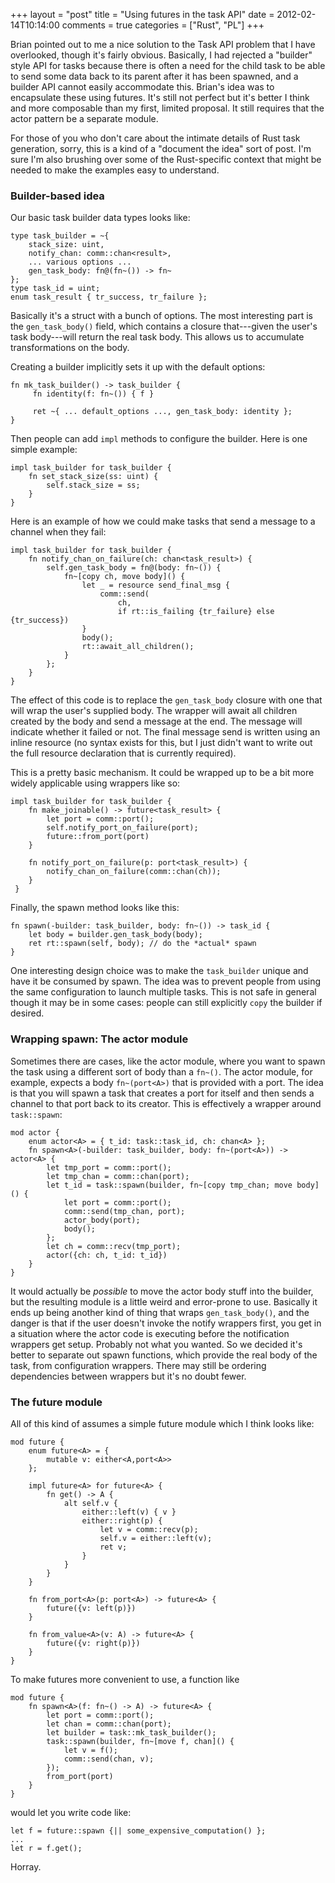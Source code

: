 +++
layout = "post"
title = "Using futures in the task API"
date = 2012-02-14T10:14:00
comments = true
categories = ["Rust", "PL"]
+++

Brian pointed out to me a nice solution to the Task API problem that I
have overlooked, though it's fairly obvious.  Basically, I had
rejected a "builder" style API for tasks because there is often a need
for the child task to be able to send some data back to its parent
after it has been spawned, and a builder API cannot easily accommodate
this.  Brian's idea was to encapsulate these using futures.  It's
still not perfect but it's better I think and more composable than my
first, limited proposal.  It still requires that the actor pattern be
a separate module.

For those of you who don't care about the intimate details of Rust
task generation, sorry, this is a kind of a "document the idea" sort
of post.  I'm sure I'm also brushing over some of the Rust-specific
context that might be needed to make the examples easy to understand.

### Builder-based idea

Our basic task builder data types looks like:

    type task_builder = ~{
        stack_size: uint,
        notify_chan: comm::chan<result>,
        ... various options ...
        gen_task_body: fn@(fn~()) -> fn~
    };
    type task_id = uint;
    enum task_result { tr_success, tr_failure };
    
Basically it's a struct with a bunch of options.  The most interesting
part is the `gen_task_body()` field, which contains a closure
that---given the user's task body---will return the real task body.
This allows us to accumulate transformations on the body.

Creating a builder implicitly sets it up with the default options:
    
    fn mk_task_builder() -> task_builder {
         fn identity(f: fn~()) { f }
         
         ret ~{ ... default_options ..., gen_task_body: identity };
    }
    
Then people can add `impl` methods to configure the builder.  Here is
one simple example:

    impl task_builder for task_builder {
        fn set_stack_size(ss: uint) {
            self.stack_size = ss;
        }
    }
    
Here is an example of how we could make tasks that send a message to
a channel when they fail:

    impl task_builder for task_builder {
        fn notify_chan_on_failure(ch: chan<task_result>) {
            self.gen_task_body = fn@(body: fn~()) {
                fn~[copy ch, move body]() {
                    let _ = resource send_final_msg {
                        comm::send(
                            ch,
                            if rt::is_failing {tr_failure} else {tr_success})
                    }
                    body();
                    rt::await_all_children();
                }
            };
        }
    }

The effect of this code is to replace the `gen_task_body` closure with
one that will wrap the user's supplied body.  The wrapper will await
all children created by the body and send a message at the end.  The
message will indicate whether it failed or not.  The final message
send is written using an inline resource (no syntax exists for this,
but I just didn't want to write out the full resource declaration that
is currently required).

This is a pretty basic mechanism.  It could be wrapped up to be a bit
more widely applicable using wrappers like so:

    impl task_builder for task_builder {
        fn make_joinable() -> future<task_result> {
            let port = comm::port();
            self.notify_port_on_failure(port);
            future::from_port(port)
        }

        fn notify_port_on_failure(p: port<task_result>) {
            notify_chan_on_failure(comm::chan(ch));
        }
     }
     
Finally, the spawn method looks like this:    

    fn spawn(-builder: task_builder, body: fn~()) -> task_id {
        let body = builder.gen_task_body(body);
        ret rt::spawn(self, body); // do the *actual* spawn
    }
    
One interesting design choice was to make the `task_builder` unique
and have it be consumed by spawn.  The idea was to prevent people from
using the same configuration to launch multiple tasks.  This is not
safe in general though it may be in some cases: people can still
explicitly `copy` the builder if desired.

### Wrapping spawn: The actor module

Sometimes there are cases, like the actor module, where you want to
spawn the task using a different sort of body than a `fn~()`.  The
actor module, for example, expects a body `fn~(port<A>)` that is
provided with a port.  The idea is that you will spawn a task that
creates a port for itself and then sends a channel to that port back
to its creator.  This is effectively a wrapper around `task::spawn`:

    mod actor {
        enum actor<A> = { t_id: task::task_id, ch: chan<A> };
        fn spawn<A>(-builder: task_builder, body: fn~(port<A>)) -> actor<A> {
            let tmp_port = comm::port();
            let tmp_chan = comm::chan(port);
            let t_id = task::spawn(builder, fn~[copy tmp_chan; move body]() {
                let port = comm::port();
                comm::send(tmp_chan, port);
                actor_body(port);
                body();
            };
            let ch = comm::recv(tmp_port);
            actor({ch: ch, t_id: t_id})
        }
    }
    
It would actually be *possible* to move the actor body stuff into the
builder, but the resulting module is a little weird and error-prone to
use.  Basically it ends up being another kind of thing that wraps
`gen_task_body()`, and the danger is that if the user doesn't invoke
the notify wrappers first, you get in a situation where the actor code
is executing before the notification wrappers get setup.  Probably not
what you wanted.  So we decided it's better to separate out spawn
functions, which provide the real body of the task, from configuration
wrappers.  There may still be ordering dependencies between wrappers but
it's no doubt fewer.

### The future module

All of this kind of assumes a simple future module which I think looks like:

    mod future {
        enum future<A> = {
            mutable v: either<A,port<A>>
        };
        
        impl future<A> for future<A> {
            fn get() -> A {
                alt self.v {
                    either::left(v) { v }
                    either::right(p) {
                        let v = comm::recv(p);
                        self.v = either::left(v);
                        ret v;
                    }
                }
            }
        }
        
        fn from_port<A>(p: port<A>) -> future<A> {
            future({v: left(p)})
        }
        
        fn from_value<A>(v: A) -> future<A> {
            future({v: right(p)})
        }
    }

To make futures more convenient to use, a function like

    mod future {
        fn spawn<A>(f: fn~() -> A) -> future<A> {
            let port = comm::port();
            let chan = comm::chan(port);
            let builder = task::mk_task_builder();
            task::spawn(builder, fn~[move f, chan]() {
                let v = f();
                comm::send(chan, v);
            });
            from_port(port)
        }
    }

would let you write code like:

    let f = future::spawn {|| some_expensive_computation() };
    ...
    let r = f.get();

Horray.
